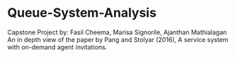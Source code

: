 # Queue-System-Analysis
Capstone Project by: Fasil Cheema, Marisa Signorile, Ajanthan Mathialagan 
An in depth view of the paper by Pang and Stolyar (2016), A service system with on-demand agent invitations. 
